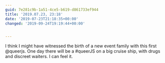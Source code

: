 ```yaml
---
guid: 7e281c9b-1a51-4ce5-b619-d861733ef944
title: '2019.07.23, 23:18'
date: '2019-07-23T21:18:35+00:00'
changed: '2019-09-24T19:19:44+00:00'


---
```


I think I might have witnessed the birth of a new event family with this first @queerjs. One day there will be a #queerJS on a big cruise ship, with drugs and discreet waiters. I can feel it. 
